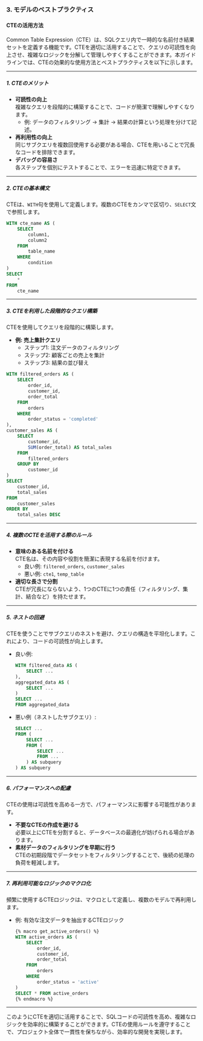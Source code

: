 ### 3. モデルのベストプラクティス

#### CTEの活用方法

Common Table Expression（CTE）は、SQLクエリ内で一時的な名前付き結果セットを定義する機能です。CTEを適切に活用することで、クエリの可読性を向上させ、複雑なロジックを分解して管理しやすくすることができます。本ガイドラインでは、CTEの効果的な使用方法とベストプラクティスを以下に示します。

---

##### 1. **CTEのメリット**
- **可読性の向上**  
  複雑なクエリを段階的に構築することで、コードが簡潔で理解しやすくなります。
  - 例: データのフィルタリング → 集計 → 結果の計算という処理を分けて記述。
- **再利用性の向上**  
  同じサブクエリを複数回使用する必要がある場合、CTEを用いることで冗長なコードを排除できます。
- **デバッグの容易さ**  
  各ステップを個別にテストすることで、エラーを迅速に特定できます。

---

##### 2. **CTEの基本構文**
CTEは、`WITH`句を使用して定義します。複数のCTEをカンマで区切り、`SELECT`文で参照します。

```sql
WITH cte_name AS (
    SELECT
        column1,
        column2
    FROM
        table_name
    WHERE
        condition
)
SELECT
    *
FROM
    cte_name
```

---

##### 3. **CTEを利用した段階的なクエリ構築**
CTEを使用してクエリを段階的に構築します。
- **例: 売上集計クエリ**
  - ステップ1: 注文データのフィルタリング
  - ステップ2: 顧客ごとの売上を集計
  - ステップ3: 結果の並び替え

```sql
WITH filtered_orders AS (
    SELECT
        order_id,
        customer_id,
        order_total
    FROM
        orders
    WHERE
        order_status = 'completed'
),
customer_sales AS (
    SELECT
        customer_id,
        SUM(order_total) AS total_sales
    FROM
        filtered_orders
    GROUP BY
        customer_id
)
SELECT
    customer_id,
    total_sales
FROM
    customer_sales
ORDER BY
    total_sales DESC
```

---

##### 4. **複数のCTEを活用する際のルール**
- **意味のある名前を付ける**  
  CTE名は、その内容や役割を簡潔に表現する名前を付けます。
  - 良い例: `filtered_orders`, `customer_sales`
  - 悪い例: `cte1`, `temp_table`
- **適切な長さで分割**  
  CTEが冗長にならないよう、1つのCTEに1つの責任（フィルタリング、集計、結合など）を持たせます。

---

##### 5. **ネストの回避**
CTEを使うことでサブクエリのネストを避け、クエリの構造を平坦化します。これにより、コードの可読性が向上します。
- 良い例:
  ```sql
  WITH filtered_data AS (
      SELECT ...
  ),
  aggregated_data AS (
      SELECT ...
  )
  SELECT ...
  FROM aggregated_data
  ```
- 悪い例（ネストしたサブクエリ）:
  ```sql
  SELECT ...
  FROM (
      SELECT ...
      FROM (
          SELECT ...
          FROM ...
      ) AS subquery
  ) AS subquery
  ```

---

##### 6. **パフォーマンスへの配慮**
CTEの使用は可読性を高める一方で、パフォーマンスに影響する可能性があります。
- **不要なCTEの作成を避ける**  
  必要以上にCTEを分割すると、データベースの最適化が妨げられる場合があります。
- **素材データのフィルタリングを早期に行う**  
  CTEの初期段階でデータセットをフィルタリングすることで、後続の処理の負荷を軽減します。

---

##### 7. **再利用可能なロジックのマクロ化**
頻繁に使用するCTEロジックは、マクロとして定義し、複数のモデルで再利用します。
- 例: 有効な注文データを抽出するCTEロジック
  ```sql
  {% macro get_active_orders() %}
  WITH active_orders AS (
      SELECT
          order_id,
          customer_id,
          order_total
      FROM
          orders
      WHERE
          order_status = 'active'
  )
  SELECT * FROM active_orders
  {% endmacro %}
  ```

---

このようにCTEを適切に活用することで、SQLコードの可読性を高め、複雑なロジックを効率的に構築することができます。CTEの使用ルールを遵守することで、プロジェクト全体で一貫性を保ちながら、効率的な開発を実現します。
